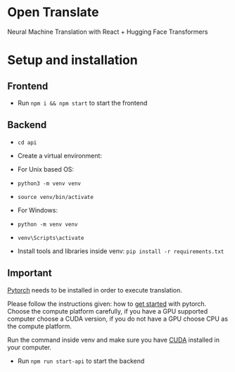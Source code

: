 # Open Translate

Neural Machine Translation with React + Hugging Face Transformers

# Setup and installation
## Frontend

- Run ```npm i && npm start``` to start the frontend


## Backend

-  ```cd api```

- Create a virtual environment:

- For Unix based OS:

- ```python3 -m venv venv```

- ```source venv/bin/activate```

- For Windows:

- ```python -m venv venv```

- ```venv\Scripts\activate```

- Install tools and libraries inside venv: ```pip install -r requirements.txt```


## Important

[Pytorch](https://pytorch.org/) needs to be installed in order to execute translation.

Please follow the instructions given: how to [get started](https://pytorch.org/get-started/locally/) with pytorch.
Choose the compute platform carefully, if you have a GPU supported computer choose a CUDA version, if you do not have a GPU choose CPU as the compute platform.

Run the command inside venv and make sure you have [CUDA](https://developer.nvidia.com/cuda-downloads) installed in your computer.


- Run ```npm run start-api``` to start the backend